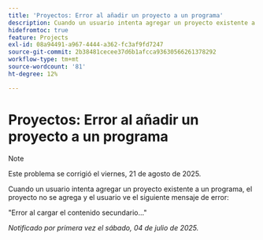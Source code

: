 ```yaml
---
title: 'Proyectos: Error al añadir un proyecto a un programa'
description: Cuando un usuario intenta agregar un proyecto existente a un programa, el proyecto no se agrega y el usuario ve un mensaje de error.
hidefromtoc: true
feature: Projects
exl-id: 08a94491-a967-4444-a362-fc3af9fd7247
source-git-commit: 2b38481cecee37d6b1afcca93630566261378292
workflow-type: tm+mt
source-wordcount: '81'
ht-degree: 12%

---
```


# Proyectos: Error al añadir un proyecto a un programa

>[!NOTE]
>
>Este problema se corrigió el viernes, 21 de agosto de 2025.

Cuando un usuario intenta agregar un proyecto existente a un programa, el proyecto no se agrega y el usuario ve el siguiente mensaje de error:

&quot;Error al cargar el contenido secundario...&quot;

_Notificado por primera vez el sábado, 04 de julio de 2025._
